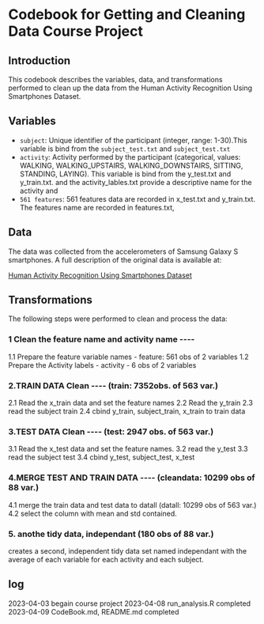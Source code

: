 # Codebook for Getting and Cleaning Data Course Project

## Introduction

This codebook describes the variables, data, and transformations performed to clean up the data from the Human Activity Recognition Using Smartphones Dataset.

## Variables
- `subject`: Unique identifier of the participant (integer, range: 1-30).This variable is bind from the `subject_test.txt` and `subject_test.txt`
- `activity`: Activity performed by the participant (categorical, values: WALKING, WALKING_UPSTAIRS, WALKING_DOWNSTAIRS, SITTING, STANDING, LAYING). This variable is bind from the y_test.txt and y_train.txt. and the activity_lables.txt provide a descriptive name for the activity and
- `561 features`: 561 features data are recorded in x_test.txt and y_train.txt. 
The features name are recorded in features.txt, 

## Data
The data was collected from the accelerometers of Samsung Galaxy S smartphones. A full description of the original data is available at:

[Human Activity Recognition Using Smartphones Dataset](http://archive.ics.uci.edu/ml/datasets/Human+Activity+Recognition+Using+Smartphones)

## Transformations
The following steps were performed to clean and process the data:

###  1 Clean the feature name and activity name ----
1.1 Prepare the feature variable names - feature: 561 obs of 2 variables
1.2 Prepare the Activity labels - activity - 6 obs of 2 variables

###  2.TRAIN DATA Clean ---- (train: 7352obs. of 563 var.)
2.1 Read the x_train data and set the feature names
2.2 Read the y_train
2.3 read the subject train
2.4 cbind y_train, subject_train, x_train to train data 

###  3.TEST DATA Clean ---- (test: 2947 obs. of 563 var.)
3.1 Read the x_test data and set the feature names. 
3.2 read the y_test
3.3 read the subject test
3.4 cbind y_test, subject_test, x_test 

###  4.MERGE TEST AND TRAIN DATA ---- (cleandata: 10299 obs of 88 var.)
4.1 merge the train data and test data to datall (datall: 10299 obs of 563 var.)
4.2 select the column with mean and std contained. 

###  5. anothe tidy data, independant (180 obs of 88 var.)
creates a second, independent tidy data set named independant 
with the average of each variable for each activity and each subject.

## log
2023-04-03 begain course project
2023-04-08 run_analysis.R completed
2023-04-09 CodeBook.md, README.md completed
